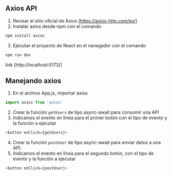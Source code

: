 ## Axios API 
1. Revisar el sitio oficial de Axios [https://axios-http.com/es/]
2. Instalar axios desde npm con el comando
```sh 
npm install axios
```
3. Ejecutar el proyecto de React en el navegador con el comando
```sh 
npm run dev
```
link [http://localhost:5173/]


## Manejando axios 
1. En el archivo App.js, importar axios
```JavaScript
import axios from 'axios'
```
2. Crear la función `getUsers` de tipo async-await para consumir una API
3. Indicamos el evento en línea para el primer botón con el tipo de evento y la función a ejecutar 
```JavaScript
<button onClick={getUsers}>
```
4. Crear la función `postUser` de tipo async-await para enviar datos a una API.
5. Indicamos el evento en línea para el segundo botón, con el tipo de evento y la función a ejecutar 
```javascript
<button onClick={postUser}>
```